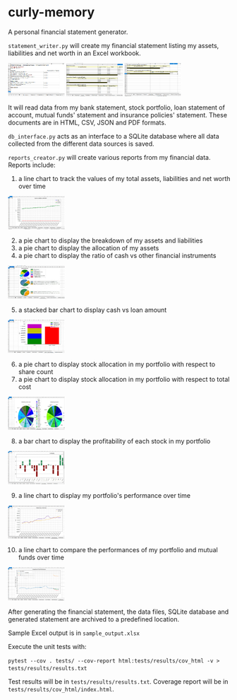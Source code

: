 # curly-memory
A personal financial statement generator.

`statement_writer.py` will create my financial statement listing my assets, liabilities 
and net worth in an Excel workbook.  

<img src="screenshots/01 - summary.jpg" height="75" width="128"/>
<img src="screenshots/02 - assets.jpg" height="75" width="128"/>
<img src="screenshots/03 - liabilities.jpg" height="75" width="128"/> 

It will read data from my bank statement, stock portfolio, loan statement of account, mutual 
funds' statement and insurance policies' statement. These documents are in 
HTML, CSV, JSON and PDF formats.

`db_interface.py` acts as an interface to a SQLite database where all data collected from the
different data sources is saved.

`reports_creator.py` will create various reports from my financial data.  Reports include:
1. a line chart to track the values of my total assets, liabilities and net worth over time

<img src="screenshots/04 - saln chart.jpg" height="75" width="128"/> 

2. a pie chart to display the breakdown of my assets and liabilities
3. a pie chart to display the allocation of my assets
4. a pie chart to display the ratio of cash vs other financial instruments

<img src="screenshots/05 - summaries.jpg" height="75" width="128"/> 

5. a stacked bar chart to display cash vs loan amount

<img src="screenshots/06 - cash vs loan amount.jpg" height="75" width="128"/> 

6. a pie chart to display stock allocation in my portfolio with respect to share count
7. a pie chart to display stock allocation in my portfolio with respect to total cost

<img src="screenshots/07 - portfolio allocation.jpg" height="75" width="128"/> 

8. a bar chart to display the profitability of each stock in my portfolio

<img src="screenshots/08 - profitability.jpg" height="75" width="128"/> 

9. a line chart to display my portfolio's performance over time

<img src="screenshots/09 - portfolio performance.jpg" height="75" width="128"/> 

10. a line chart to compare the performances of my portfolio and mutual funds over time

<img src="screenshots/10 - fund performance.jpg" height="75" width="128"/> 


After generating the financial statement, the data files, SQLite database and generated statement 
are archived to a predefined location. 

Sample Excel output is in `sample_output.xlsx`

Execute the unit tests with:

`pytest --cov . tests/ --cov-report html:tests/results/cov_html -v > tests/results/results.txt`

Test results will be in `tests/results/results.txt`.
Coverage report will be in `tests/results/cov_html/index.html`.